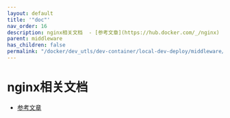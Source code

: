 ```yaml
---
layout: default
title: '"doc"'
nav_order: 16
description: nginx相关文档  - [参考文章](https://hub.docker.com/_/nginx)
parent: middleware
has_children: false
permalink: "/docker/dev_utls/dev-container/local-dev-deploy/middleware/nginx/nginx/"
---
```


# nginx相关文档
  
- [参考文章](https://hub.docker.com/_/nginx)
